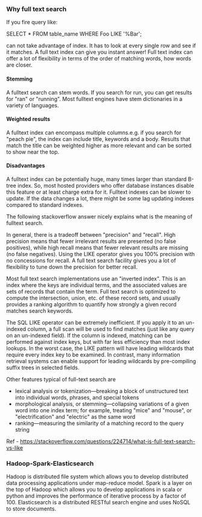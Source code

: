 ### Why full text search

If you fire query like:

SELECT * FROM table_name WHERE Foo LIKE '%Bar';

can not take advantage of index. It has to look at every single row and see if it matches.  A full text index can give you instant answer! Full text index can offer a lot of flexibility in terms of the order of matching words, how words are closer.

#### Stemming
A fulltext search can stem words. If you search for run, you can get results for "ran" or "running". Most fulltext engines have stem dictionaries in a variety of languages.

#### Weighted results
A fulltext index can encompass multiple columns.e.g. if you search for "peach pie", the index can include title, keywords and a body. Results that match the title can be weighted higher as more relevant and can be sorted to show near the top.

#### Disadvantages
A fulltext index can be potentially huge, many times larger than standard B-tree index. So, most hosted providers who offer database instances disable this feature or at least charge extra for it. 
Fulltext indexes can be slower to update. If the data changes a lot, there might be some lag updating indexes compared to standard indexes.

The following stackoverflow answer nicely explains what is the meaning of fulltext search.

In general, there is a tradeoff between "precision" and "recall". High precision means that fewer irrelevant results are presented (no false positives), while high recall means that fewer relevant results are missing (no false negatives). Using the LIKE operator gives you 100% precision with no concessions for recall. A full text search facility gives you a lot of flexibility to tune down the precision for better recall.

Most full text search implementations use an "inverted index". This is an index where the keys are individual terms, and the associated values are sets of records that contain the term. Full text search is optimized to compute the intersection, union, etc. of these record sets, and usually provides a ranking algorithm to quantify how strongly a given record matches search keywords.

The SQL LIKE operator can be extremely inefficient. If you apply it to an un-indexed column, a full scan will be used to find matches (just like any query on an un-indexed field). If the column is indexed, matching can be performed against index keys, but with far less efficiency than most index lookups. In the worst case, the LIKE pattern will have leading wildcards that require every index key to be examined. In contrast, many information retrieval systems can enable support for leading wildcards by pre-compiling suffix trees in selected fields.

Other features typical of full-text search are

* lexical analysis or tokenization—breaking a block of unstructured text into individual words, phrases, and special tokens
* morphological analysis, or stemming—collapsing variations of a given word into one index term; for example, treating "mice" and "mouse", or "electrification" and "electric" as the same word
* ranking—measuring the similarity of a matching record to the query string

Ref - https://stackoverflow.com/questions/224714/what-is-full-text-search-vs-like

### Hadoop-Spark-Elasticsearch
Hadoop is distributed file system which allows you to develop distributed data processing applications under map-reduce model.
Spark is a layer on the top of Hadoop which allows you to develop applications in scala or python and improves the performance of iterative process by a factor of 100.
Elasticsearch is a distributed RESTful search engine and uses NoSQL to store documents.
